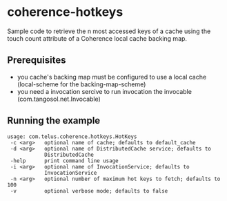 # coherence-hotkeys

Sample code to retrieve the n most accessed keys of a cache using the touch count attribute of a Coherence local cache backing map.

## Prerequisites

- you cache's backing map must be configured to use a local cache (local-scheme for the backing-map-scheme)
- you need a invocation sercive to run invocation the invocable (com.tangosol.net.Invocable)

## Running the example

```
usage: com.telus.coherence.hotkeys.HotKeys
 -c <arg>   optional name of cache; defaults to default_cache
 -d <arg>   optional name of DistributedCache service; defaults to
            DistributedCache
 -help      print command line usage
 -i <arg>   optional name of InvocationService; defaults to
            InvocationService
 -n <arg>   optional number of maximum hot keys to fetch; defaults to 100
 -v         optional verbose mode; defaults to false
```
